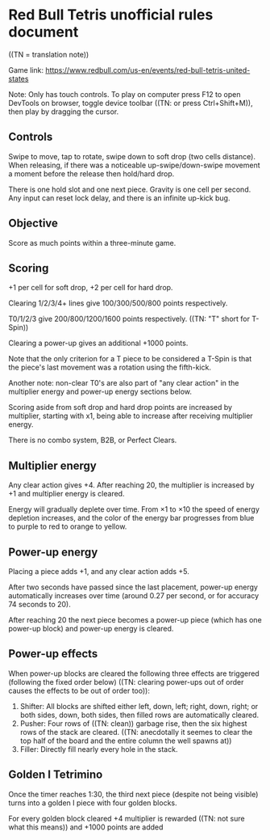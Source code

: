 # Red Bull Tetris unofficial rules document
((TN = translation note))

Game link: https://www.redbull.com/us-en/events/red-bull-tetris-united-states

Note: Only has touch controls. To play on computer press F12 to open DevTools on browser, toggle device toolbar ((TN: or press Ctrl+Shift+M)), then play by dragging the cursor.

## Controls

Swipe to move, tap to rotate, swipe down to soft drop (two cells distance). When releasing, if there was a noticeable up-swipe/down-swipe movement a moment before the release then hold/hard drop.

There is one hold slot and one next piece. Gravity is one cell per second. Any input can reset lock delay, and there is an infinite up-kick bug.

## Objective

Score as much points within a three-minute game.

## Scoring

+1 per cell for soft drop, +2 per cell for hard drop.

Clearing 1/2/3/4+ lines give 100/300/500/800 points respectively.

T0/1/2/3 give 200/800/1200/1600 points respectively. ((TN: "T" short for T-Spin))

Clearing a power-up gives an additional +1000 points.

Note that the only criterion for a T piece to be considered a T-Spin is that the piece's last movement was a rotation using the fifth-kick.

Another note: non-clear T0's are also part of "any clear action" in the multiplier energy and power-up energy sections below.

Scoring aside from soft drop and hard drop points are increased by multiplier, starting with x1, being able to increase after receiving multiplier energy.

There is no combo system, B2B, or Perfect Clears.

## Multiplier energy

Any clear action gives +4. After reaching 20, the multiplier is increased by +1 and multiplier energy is cleared.

Energy will gradually deplete over time. From ×1 to ×10 the speed of energy depletion increases, and the color of the energy bar progresses from blue to purple to red to orange to yellow.

## Power-up energy

Placing a piece adds +1, and any clear action adds +5.

After two seconds have passed since the last placement, power-up energy automatically increases over time (around 0.27 per second, or for accuracy 74 seconds to 20).

After reaching 20 the next piece becomes a power-up piece (which has one power-up block) and power-up energy is cleared.

## Power-up effects

When power-up blocks are cleared the following three effects are triggered (following the fixed order below) ((TN: clearing power-ups out of order causes the effects to be out of order too)):

1. Shifter: All blocks are shifted either left, down, left; right, down, right; or both sides, down, both sides, then filled rows are automatically cleared.
2. Pusher: Four rows of ((TN: clean)) garbage rise, then the six highest rows of the stack are cleared. ((TN: anecdotally it seemes to clear the top half of the board and the entire column the well spawns at))
3. Filler: Directly fill nearly every hole in the stack.

## Golden I Tetrimino

Once the timer reaches 1:30, the third next piece (despite not being visible) turns into a golden I piece with four golden blocks.

For every golden block cleared +4 multiplier is rewarded ((TN: not sure what this means)) and +1000 points are added

